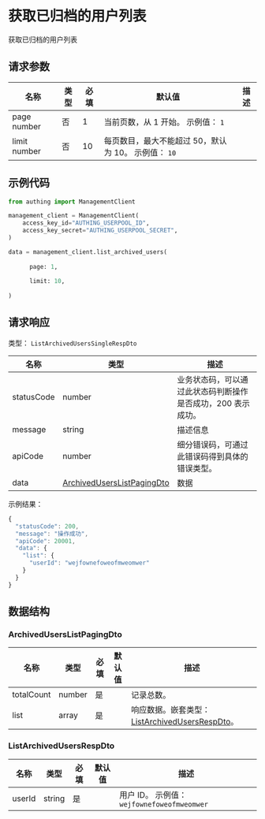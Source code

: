 # 获取已归档的用户列表

<!--
  警告⚠️：
  不要直接修改该文档，
  https://github.com/Authing/authing-docs-factory
  使用该项目进行生成
-->

获取已归档的用户列表

## 请求参数

| 名称 | 类型 | 必填 | 默认值 | 描述 |
| ---- | ---- | ---- | ---- | ---- |
| page  number  | 否 | 1 | 当前页数，从 1 开始。 示例值： `1` |
| limit  number  | 否 | 10 | 每页数目，最大不能超过 50，默认为 10。 示例值： `10` |


## 示例代码

```py
from authing import ManagementClient

management_client = ManagementClient(
    access_key_id="AUTHING_USERPOOL_ID",
    access_key_secret="AUTHING_USERPOOL_SECRET",
)

data = management_client.list_archived_users(
  
      page: 1,
  
      limit: 10,
  
)
```



## 请求响应

类型： `ListArchivedUsersSingleRespDto`

| 名称 | 类型 | 描述 |
| ---- | ---- | ---- |
| statusCode | number | 业务状态码，可以通过此状态码判断操作是否成功，200 表示成功。 |
| message | string | 描述信息 |
| apiCode | number | 细分错误码，可通过此错误码得到具体的错误类型。 |
| data | <a href="#ArchivedUsersListPagingDto">ArchivedUsersListPagingDto</a> | 数据 |



示例结果：

```js
{
  "statusCode": 200,
  "message": "操作成功",
  "apiCode": 20001,
  "data": {
    "list": {
      "userId": "wejfownefoweofmweomwer"
    }
  }
}
```

## 数据结构


### <a id="ArchivedUsersListPagingDto"></a> ArchivedUsersListPagingDto

| 名称 | 类型 | 必填 |默认值| 描述 |
| ---- |  ---- | ---- | --- | ---- |
| totalCount | number | 是 |  | 记录总数。   |
| list | array | 是 |  | 响应数据。嵌套类型：<a href="#ListArchivedUsersRespDto">ListArchivedUsersRespDto</a>。   |


### <a id="ListArchivedUsersRespDto"></a> ListArchivedUsersRespDto

| 名称 | 类型 | 必填 |默认值| 描述 |
| ---- |  ---- | ---- | --- | ---- |
| userId | string | 是 |  | 用户 ID。 示例值： `wejfownefoweofmweomwer`  |


